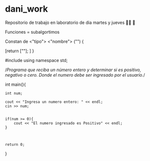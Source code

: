 # dani_work

Repositorio de trabajo en laboratorio de dia martes y jueves :technologist: :green_heart:



Funciones = subalgortimos 

Constan de <"tipo"> <"nombre"> ("<parametros>") {

[return ["<dato>"]; ]
}



#include <iostream>
using namespace std; 

/*Programa que reciba un número entero y determinar si es positivo,
negativo o cero. Donde el numero debe ser ingresado por el usuario.*/

int main(){

    int num; 

    cout << "Ingresa un numero entero: " << endl; 
    cin >> num; 


    if(num >= 0){
        cout << "El numero ingresado es Positivo" << endl;
    }



    return 0; 
}

